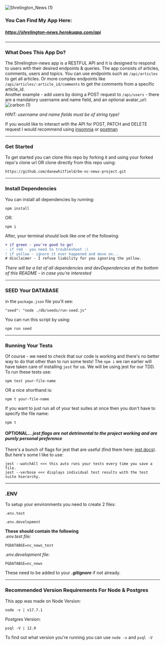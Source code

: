 ![Shrelington_News (1)](https://user-images.githubusercontent.com/80724506/161143477-2ce7a84f-b957-4e8b-a363-b041c4449f1a.png)

### You Can Find My App Here: 
##### https://shrelington-news.herokuapp.com/api
----
### What Does This App Do?
The Shrelington-news app is a RESTFUL API and it is designed to respond to users with their desired endpoints & queries. The app consists of articles, comments, users and topics. You can use endpoints such as ```/api/articles``` to get all articles. Or more complex endpoints like ```/api/articles/:article_id/comments``` to get the comments from a specific article_id.
<br>
Another example - add users by doing a POST request to `/api/users` - there are a mandatory username and name field, and an optional avatar_url:
<br>
![carbon (1)](https://user-images.githubusercontent.com/80724506/161145402-0972aa45-6776-4268-b7c7-d4fb1dc5ca4e.svg)

_HINT: username and name fields must be of string type!_

If you would like to interact with the API for POST, PATCH and DELETE request I would recommend using [insomnia](https://insomnia.rest/download) or [postman](https://www.postman.com/downloads/)

----

### Get Started
To get started you can clone this repo by forking it and using your forked repo's clone url OR clone directly from this repo using:
```
https://github.com/danewhitfield/be-nc-news-project.git
```
----
### **Install Dependencies**
You can install all dependencies by running:
```
npm install
```
OR:

```
npm i
```
After, your terminal should look like one of the following:
```diff
+ if green - you're good to go!
- if red - you need to troubleshoot :(
! if yellow - ignore it ever happened and move on...
# disclaimer - I refuse liability for you ignoring the yellow.
```
_There will be a list of all dependencies and devDependencies at the bottom of this README - in case you're interested_

----
### SEED Your DATABASE
in the ```package.json``` file you'll see:
```
"seed": "node ./db/seeds/run-seed.js"
```
You can run this script by using:
```
npm run seed
```
----
### Running Your Tests
Of course - we need to check that our code is working and there's no better way to do that other than to run some tests! The ```npm i``` we ran earlier will have taken care of installing ```jest``` for us. We will be using jest for our TDD. To run these tests use:
```
npm test your-file-name
```
OR a nice shorthand is:
```
npm t your-file-name
```
If you want to just run all of your test suites at once then you don't have to specify the file name:
```
npm t
```
#### OPTIONAL...  _jest flags are not detrimental to the project working and are purely personal preference_
There's a bunch of flags for jest that are useful (find them here: [jest docs](https://jestjs.io/docs/getting-started)). But here's some I like to use:
```
jest --watchAll <<< this auto runs your tests every time you save a file.
jest --verbose <<< displays individual test results with the test suite hierarchy.
```
----
### **.ENV**

To setup your environments you need to create 2 files:

```
.env.test
```

```
.env.development
```
**These should contain the following**
<br>
_.env.test file:_
```
PGDATABSE=nc_news_test
```
_.env.development file:_
```
PGDATABSE=nc_news
```

These need to be added to your **_.gitignore_** if not already.

----
### Recommended Version Requirements For Node & Postgres
This app was made on Node Version:
```
node -v | v17.7.1
```
Postgres Version:
```
psql -V | 12.9
```
To find out what version you're running you can use ```node -v``` and ```psql -V```
